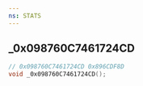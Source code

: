 ```yaml
---
ns: STATS
---
```

## _0x098760C7461724CD

```c
// 0x098760C7461724CD 0x896CDF8D
void _0x098760C7461724CD();
```


